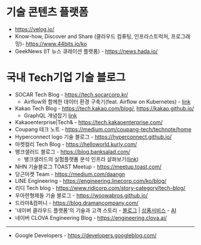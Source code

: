 
# 기술 콘텐츠 플랫폼
  - https://velog.io/
  - Know-how, Discover and Share (클라우드 컴퓨팅, 인프라스트럭처, 프로그래밍)- https://www.44bits.io/ko
  - GeekNews (IT 뉴스 큐레이션 플랫폼) - https://news.hada.io/

# 국내 Tech기업 기술 블로그
* SOCAR Tech Blog - https://tech.socarcorp.kr/
  - Airflow와 함께한 데이터 환경 구축기(feat. Airflow on Kubernetes) - [link](https://tech.socarcorp.kr/data/2021/06/01/data-engineering-with-airflow.html)
* Kakao Tech Blog - https://tech.kakao.com/blog/, https://kakao.github.io/ 
  - GraphQL 개념잡기 [link](https://kakao.github.io/2019/08/01/graphql-basic/) 
* Kakaoenterprise|Tech& - https://tech.kakaoenterprise.com/ 
* Coupang 테크 노트 - https://medium.com/coupang-tech/technote/home
* Hyperconnect logo 기술 블로그 - https://hyperconnect.github.io/
* 마켓컬리 Tech Blog - https://helloworld.kurly.com/
* 뱅크샐러드 블로그 - https://blog.banksalad.com/
  - 뱅크샐러드의 실험플랫폼 분석 인프라 살펴보기([link](https://blog.banksalad.com/tech/experiment-platform-analysis-architecture/))
* NHN 기술블로그 TOAST Meetup - https://meetup.toast.com/ 
* 당근마켓 Team - https://medium.com/daangn 
* LINE Engineering - https://engineering.linecorp.com/ko/blog/
* 리디 Tech blog - https://www.ridicorp.com/story-category/tech-blog/
* 우아한형제들 기술 블로그 - https://woowabros.github.io/
* 드라마&컴퍼니 - https://blog.dramancompany.com/
* '네이버 클라우드 플랫폼'의 기술과 고객 스토리 - [블로그](https://blog.naver.com/prologue/PrologueList.naver?blogId=n_cloudplatform) | [상품서비스](https://blog.naver.com/PostList.naver?blogId=n_cloudplatform&from=postList&categoryNo=1&parentCategoryNo=1) - [AI](https://blog.naver.com/PostList.naver?blogId=n_cloudplatform&categoryNo=20&from=postList)
* 네이버 CLOVA Engineering Blog - https://engineering.clova.ai/ 
---
* Google Developers - https://developers.googleblog.com/
